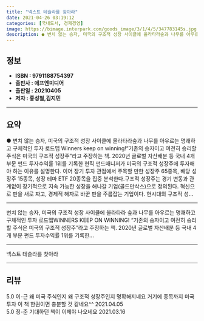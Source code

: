 ```yaml
---
title: "넥스트 테슬라를 찾아라"
date: 2021-04-26 03:19:12
categories: [국내도서, 경제경영]
image: https://bimage.interpark.com/goods_image/3/1/4/5/347783145s.jpg
description: ● 변치 않는 승자, 미국의 구조적 성장 사이클에 올라타라숲과 나무를 아우르는 명쾌하고 구체적인 투자 로드맵 Winners keep on winning!“기존의 승자이고 여전히 승리할 주식은 미국의 구조적 성장주”라고 주장하는 책. 2020년 글로벌 자산배분 등 국내 4개 부문 펀드
---
```


## **정보**

- **ISBN : 9791188754397**
- **출판사 : 에프엔미디어**
- **출판일 : 20210405**
- **저자 : 홍성철,김지민**

------



## **요약**

●  변치 않는 승자, 미국의 구조적 성장 사이클에 올라타라숲과 나무를 아우르는 명쾌하고 구체적인 투자 로드맵 Winners keep on winning!“기존의 승자이고 여전히 승리할 주식은 미국의 구조적 성장주”라고 주장하는 책. 2020년 글로벌 자산배분 등 국내 4개 부문 펀드 투자수익률 1위를 기록한 현직 펀드매니저가 미국의 구조적 성장주에 투자해야 하는 이유를 설명한다. 이어 장기 투자 관점에서 주목할 만한 성장주 65종목, 배당 성장주 15종목, 성장 테마 ETF 20종목을 집중 분석한다.구조적 성장주는 경기 변동과 관계없이 장기적으로 지속 가능한 성장을 해나갈 기업(골드만삭스)으로 정의된다. 혁신으로 판을 새로 짜고, 경제적 해자로 바꾼 판을 주름잡는 기업이다. 현시대의 구조적 성...

------

변치 않는 승자, 미국의 구조적 성장 사이클에 올라타라
숲과 나무를 아우르는 명쾌하고 구체적인 투자 로드맵WINNERS KEEP ON WINNING!
“기존의 승자이고 여전히 승리할 주식은 미국의 구조적 성장주”라고 주장하는 책. 2020년 글로벌 자산배분 등 국내 4개 부문 펀드 투자수익률 1위를 기록한... 

------


넥스트 테슬라를 찾아라 

------


## **리뷰** 

5.0 이-근 왜 미국 주식인지 왜 구조적 성장주인지 명확해지네요 거기에 종목까지 미국 투자 이 책 한권이면 충분할 것 같네요^^ 2021.04.05 <br/>5.0 정-준 기대하던 책이 이제야 나오네요 2021.03.16 <br/>